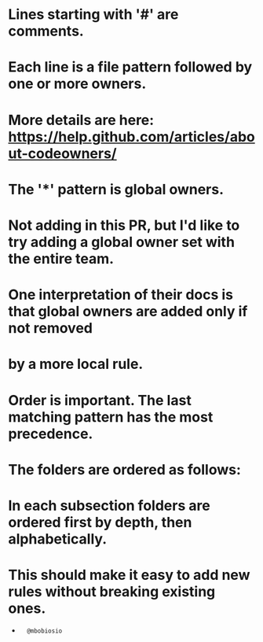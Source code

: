 # Lines starting with '#' are comments.
# Each line is a file pattern followed by one or more owners.
# More details are here: https://help.github.com/articles/about-codeowners/
# The '*' pattern is global owners.
# Not adding in this PR, but I'd like to try adding a global owner set with the entire team.
# One interpretation of their docs is that global owners are added only if not removed
# by a more local rule.
# Order is important. The last matching pattern has the most precedence.
# The folders are ordered as follows:
# In each subsection folders are ordered first by depth, then alphabetically.
# This should make it easy to add new rules without breaking existing ones.
*       @mbobiosio